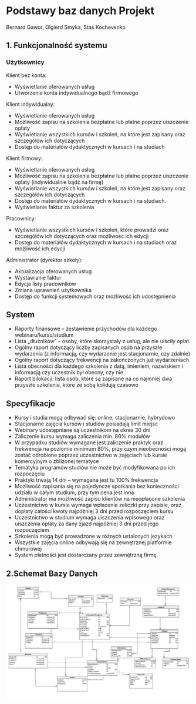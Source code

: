 ﻿# **Podstawy baz danych Projekt**


Bernard Gawor, Olgierd Smyka, Stas Kochevenko
## 1. **Funkcjonalność systemu**

### **Użytkownicy**

Klient bez konta:

- Wyświetlanie oferowanych usług
- Utworzenie konta indywidualnego bądź firmowego

Klient indywidualny:

- Wyświetlanie oferowanych usług
- Możliwość zapisu na szkolenia bezpłatne lub płatne poprzez uiszczenie opłaty
- Wyświetlanie wszystkich kursów i szkoleń, na które jest zapisany oraz szczegółów ich dotyczących
- Dostęp do materiałów dydaktycznych w kursach i na studiach

Klient firmowy:

- Wyświetlanie oferowanych usług
- Możliwość zapisu na szkolenia bezpłatne lub płatne poprzez uiszczenie opłaty (indywidualnie bądź na firmę)
- Wyświetlanie wszystkich kursów i szkoleń, na które jest zapisany oraz szczegółów ich dotyczących
- Dostęp do materiałów dydaktycznych w kursach i na studiach.
- Wyświetlanie faktur za szkolenia

Pracownicy:

- Wyświetlanie wszystkich kursów i szkoleń, które prowadzi oraz szczegółów ich dotyczących oraz możliwość ich edycji
- Dostęp do materiałów dydaktycznych w kursach i na studiach oraz możliwość ich edycji

Administrator (dyrektor szkoły):

- Aktualizacja oferowanych usług
- Wystawianie faktur
- Edycja listy pracowników
- Zmiana uprawnień użytkownika
- Dostęp do funkcji systemowych oraz możliwość ich udostępnienia

## **System**

- Raporty finansowe – zestawienie przychodów dla każdego webinaru/kursu/studium
- Lista „dłużników” – osoby, które skorzystały z usług, ale nie uiściły opłat.
- Ogólny raport dotyczący liczby zapisanych osób na przyszłe wydarzenia (z informacją, czy wydarzenie jest stacjonarnie, czy zdalnie)
- Ogólny raport dotyczący frekwencji na zakończonych już wydarzeniach
- Lista obecności dla każdego szkolenia z datą, imieniem, nazwiskiem i informacją czy uczestnik był obecny, czy nie
- Raport bilokacji: lista osób, które są zapisane na co najmniej dwa przyszłe szkolenia, które ze sobą kolidują czasowo

## **Specyfikacje**

- Kursy i studia mogą odbywać się: online, stacjonarnie, hybrydowo
- Stacjonarne zajęcia kursów i studiów posiadają limit miejsc
- Webinary udostępniane są uczestnikom na okres 30 dni
- Zaliczenie kursu wymaga zaliczenia min. 80% modułów
- W przypadku studiów wymagane jest zaliczenie praktyk oraz frekwencja na poziomie minimum 80%, przy czym nieobecności mogą zostać odrobione poprzez uczestnictwo w zajęciach lub kursie komercyjnym o zbliżonej tematyce
- Tematyka programów studiów nie może być modyfikowana po ich rozpoczęciu
- Praktyki trwają 14 dni – wymagana jest tu 100% frekwencja
- Możliwość zapisania się na pojedyncze spotkania bez konieczności udziału w całym studium, przy tym cena jest inna
- Administrator ma możliwość zapisu klientów na nieopłacone szkolenia
- Uczestnictwo w kursie wymaga wpłacenia zaliczki przy zapisie, oraz dopłaty całości kwoty najpóźniej 3 dni przed rozpoczęciem kursu
- Uczestnictwo w studium wymaga uiszczenia wpisowego oraz uiszczenia opłaty za dany zjazd najpóźniej 3 dni przed jego rozpoczęciem
- Szkolenia mogą być prowadzone w różnych ustalonych językach
- Wszystkie zajęcia online odbywają się na zewnętrznej platformie chmurowej
- System płatności jest dostarczany przez zewnętrzną firmę

<div style="page-break-after: always;"></div>

## **2.Schemat Bazy Danych**
![dbschema](img/Projekt-2023-12-08_18-36%20.png)